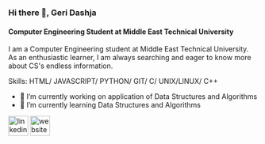 ### Hi there 👋, Geri Dashja
#### Computer Engineering Student at Middle East Technical University
I am a Computer Engineering student at Middle East Technical University. As an enthusiastic learner, I am always searching and eager to know more about CS's endless information. 


Skills: HTML/ JAVASCRIPT/ PYTHON/ GIT/ C/ UNIX/LINUX/ C++

- 🔭 I’m currently working on application of Data Structures and Algorithms 
- 🌱 I’m currently learning Data Structures and Algorithms 


[<img src='https://cdn.jsdelivr.net/npm/simple-icons@3.0.1/icons/linkedin.svg' alt='linkedin' height='40'>](https://www.linkedin.com/in/https://www.linkedin.com/in/geri-dashja-315756196//)  [<img src='https://cdn.jsdelivr.net/npm/simple-icons@3.0.1/icons/icloud.svg' alt='website' height='40'>](https://geridashja.github.io/)  


